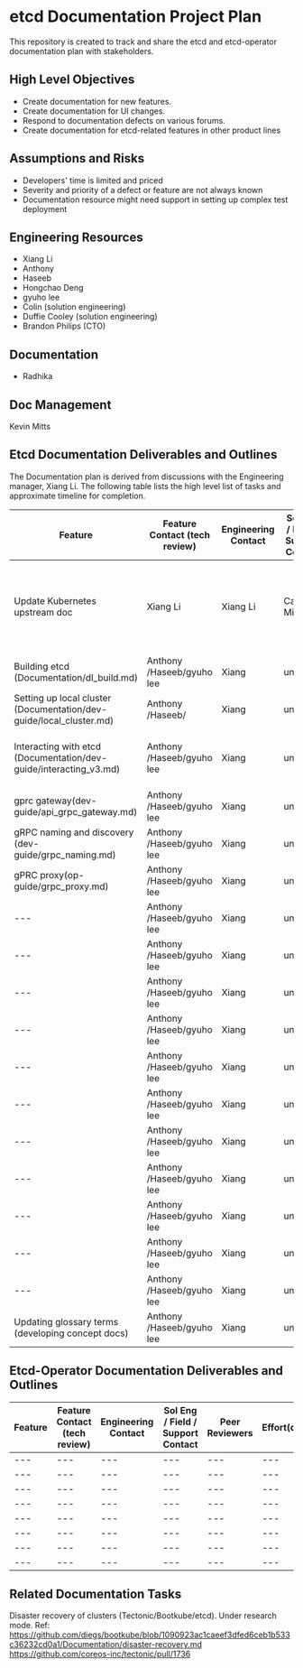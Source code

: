 # etcd Documentation Project Plan

This repository is created to track and share the etcd and etcd-operator documentation plan with stakeholders.

## High Level Objectives

* Create documentation for new features.
* Create documentation for UI changes.
* Respond to documentation defects on various forums.
* Create documentation for etcd-related features in other product lines

## Assumptions and Risks

* Developers' time is limited and priced
* Severity and priority of a defect or feature are not always known
* Documentation resource might need support in setting up complex test deployment

## Engineering Resources

* Xiang Li
* Anthony
* Haseeb
* Hongchao Deng
* gyuho lee
* Colin (solution engineering)
* Duffie Cooley (solution engineering)
* Brandon Philips (CTO)

## Documentation

* Radhika

## Doc Management

Kevin Mitts

## Etcd Documentation Deliverables and Outlines

The Documentation plan is derived from discussions with the Engineering manager, Xiang Li. The following table lists the high level list of tasks and approximate timeline for completion.

Feature | Feature Contact (tech review) | Engineering Contact | Sol Eng / Field / Support Contact | Peer Reviewers | Effort(days) |  Approx date of completion |Status | 
--- | --- | --- | --- |--- |--- |--- |--- |
Update Kubernetes upstream doc | Xiang Li | Xiang Li | Caleb Miles |Kubernetes upstream Doc SIG |7 days | unknown |PR submitted on 6/13 - awiting feedback. Pinged on Kubernetes doc-sig |
Building etcd (Documentation/dl_build.md) | Anthony /Haseeb/gyuho lee | Xiang| unknown |Anthony | 4 | 6/16 |merged |
Setting up local cluster (Documentation/dev-guide/local_cluster.md) | Anthony /Haseeb/ | Xiang | unknown |Anthony | 3 |6/20 |submitted PR |
Interacting with etcd (Documentation/dev-guide/interacting_v3.md) | Anthony /Haseeb/gyuho lee | Xiang| unknown |Anthony | 4 | 6/23 |might need to re-org with content in other files|
gprc gateway(dev-guide/api_grpc_gateway.md)| Anthony /Haseeb/gyuho lee | Xiang| unknown |Anthony | 2 | 6/28 ||
gRPC naming and discovery (dev-guide/grpc_naming.md) | Anthony /Haseeb/gyuho lee | Xiang| unknown |Anthony | 3 | 7/3  ||
gPRC proxy(op-guide/grpc_proxy.md) | Anthony /Haseeb/gyuho lee | Xiang| unknown |Anthony | 4 | 7/6 ||
--- | Anthony /Haseeb/gyuho lee | Xiang| unknown |Anthony | 4 | 7/ ||
--- | Anthony /Haseeb/gyuho lee | Xiang| unknown |Anthony | 4 | 7/ ||
--- | Anthony /Haseeb/gyuho lee | Xiang| unknown |Anthony | 4 | 7/ ||
--- | Anthony /Haseeb/gyuho lee | Xiang| unknown |Anthony | 4 | 7/ ||
--- | Anthony /Haseeb/gyuho lee | Xiang| unknown |Anthony | 4 | 7/ ||
--- | Anthony /Haseeb/gyuho lee | Xiang| unknown |Anthony | 4 | 7/ ||
--- | Anthony /Haseeb/gyuho lee | Xiang| unknown |Anthony | 4 | 7/ ||
--- | Anthony /Haseeb/gyuho lee | Xiang| unknown |Anthony | 4 | 7/ ||
--- | Anthony /Haseeb/gyuho lee | Xiang| unknown |Anthony | 4 | 7/ ||
--- | Anthony /Haseeb/gyuho lee | Xiang| unknown |Anthony | 4 | 7/ ||
--- | Anthony /Haseeb/gyuho lee | Xiang| unknown |Anthony | 4 | 7/ ||
Updating glossary terms (developing concept docs) | Anthony /Haseeb/gyuho lee | Xiang| unknown |Anthony | 7 | 7/30 |on-going|



## Etcd-Operator Documentation Deliverables and Outlines

Feature | Feature Contact (tech review) | Engineering Contact | Sol Eng / Field / Support Contact | Peer Reviewers | Effort(days) |  Approx date of completion |Status | 
--- | --- | --- | --- |--- |--- |--- |--- |
--- | --- | --- | --- |--- |--- |--- |--- |
--- | --- | --- | --- |--- |--- |--- |--- |
--- | --- | --- | --- |--- |--- |--- |--- |
--- | --- | --- | --- |--- |--- |--- |--- |
--- | --- | --- | --- |--- |--- |--- |--- |
--- | --- | --- | --- |--- |--- |--- |--- |
--- | --- | --- | --- |--- |--- |--- |--- |
--- | --- | --- | --- |--- |--- |--- |--- |

## Related Documentation Tasks

Disaster recovery of clusters (Tectonic/Bootkube/etcd). Under research mode.
Ref: https://github.com/diegs/bootkube/blob/1090923ac1caeef3dfed6ceb1b533c36232cd0a1/Documentation/disaster-recovery.md
     https://github.com/coreos-inc/tectonic/pull/1736
